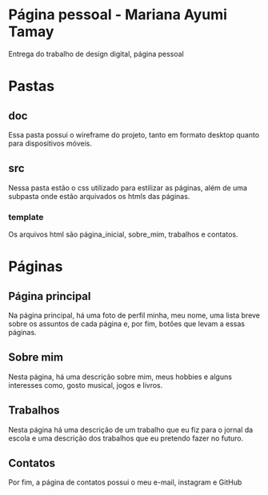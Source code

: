 # Página pessoal - Mariana Ayumi Tamay
Entrega do trabalho de design digital, página pessoal
<h1>Pastas</h1>
<h2>doc</h2>
  Essa pasta possui o wireframe do projeto, tanto em formato desktop quanto para dispositivos móveis.
<h2>src</h2>
  Nessa pasta estão o css utilizado para estilizar as páginas, além de uma subpasta onde estão arquivados os htmls das páginas.
<h3>template</h3>
  Os arquivos html são página_inicial, sobre_mim, trabalhos e contatos.
<h1>Páginas</h1>
<h2>Página principal</h2>
  Na página principal, há uma foto de perfil minha, meu nome, uma lista breve sobre os assuntos de cada página e, por fim, botôes que levam a essas páginas.
<h2>Sobre mim</h2>
  Nesta página, há uma descrição sobre mim, meus hobbies e alguns interesses como, gosto musical, jogos e livros.
<h2>Trabalhos</h2>
  Nesta página há uma descrição de um trabalho que eu fiz para o jornal da escola e uma descrição dos trabalhos que eu pretendo fazer no futuro.
<h2>Contatos</h2>
  Por fim, a página de contatos possui o meu e-mail, instagram e GitHub
